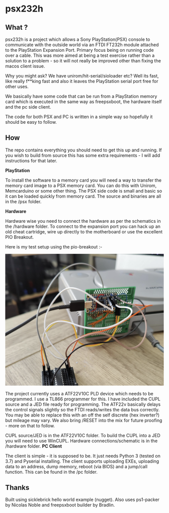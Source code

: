 # psx232h

## What ?
psx232h is a project which allows a Sony PlayStation(PSX) console to communicate with the outside world via an FTDI FT232h module attached to the PlayStation Expansion Port. Primary focus being on running code over a cable. This was more aimed at being a test exercise rather than a solution to a problem - so it will not really be improved other than fixing the macos client issue.

Why you might ask? We have unirom/hit-serial/sioloader etc? Well its fast, like really f**king fast and also it leaves the PlayStation serial port free for other uses.

We basically have some code that can be run from a PlayStation memory card which is executed in the same way as freepsxboot, the hardware itself and the pc side client. 

The code for both PSX and PC is written in a simple way so hopefully it should be easy to follow.

## How
The repo contains everything you should need to get this up and running. If you wish to build from source this has some extra requirements - I will add instructions for that later.

**PlayStation**

To install the software to a memory card you will need a way to transfer the memory card image to a PSX memory card. You can do this with Unirom, Memcarduino or some other thing. The PSX side code is small and basic so it can be loaded quickly from memory card. The source and binaries are all in the /psx folder.

**Hardware**

Hardware wise you need to connect the hardware as per the schematics in the /hardware folder. To connect to the expansion port you can hack up an old cheat cartridge, wire up directly to the motherboard or use the excellent PIO Breakout. 

Here is my test setup using the pio-breakout :-

<img src="https://github.com/danhans42/psx232h/blob/main/hardware/hardware_test_setup.png?raw=true">

The project currently uses a ATF22V10C PLD device which needs to be programmed. I use a TL866 programmer for this. I have included the CUPL source and a JED file ready for programming. The ATF22v basically delays the control signals slightly so the FTDI reads/writes the data bus correctly. You may be able to replace this with an off the self discrete (hex inverter?) but mileage may vary. We also bring /RESET into the mix for future proofing - more on that to follow. 

CUPL source/JED is in the ATF22V10C folder. To build the CUPL into a JED you will need to use WinCUPL.
Hardware connections/schematic is in the /hardware folder.
 **PC Client** 
 
The client is simple - it is supposed to be. It just needs Python 3 (tested on 3.7) and Pyserial installing. The client supports uploading EXEs, uploading data to an address, dump memory, reboot (via BIOS) and a jump/call function. This can be found in the /pc folder.

## Thanks

Built using sicklebrick hello world example (nugget).
Also uses ps1-packer by Nicolas Noble
and freepsxboot builder by Bradlin.
